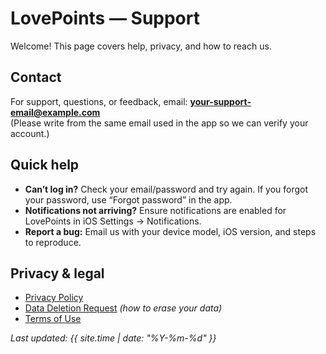 # LovePoints — Support

Welcome! This page covers help, privacy, and how to reach us.

## Contact
For support, questions, or feedback, email: **[your-support-email@example.com](mailto:lovepointsapp@hotmail.com)**  
(Please write from the same email used in the app so we can verify your account.)

## Quick help
- **Can’t log in?** Check your email/password and try again. If you forgot your password, use “Forgot password” in the app.
- **Notifications not arriving?** Ensure notifications are enabled for LovePoints in iOS Settings → Notifications.
- **Report a bug:** Email us with your device model, iOS version, and steps to reproduce.

## Privacy & legal
- [Privacy Policy](./privacy.md)
- [Data Deletion Request](./data-deletion.md) *(how to erase your data)*
- [Terms of Use](./terms.md)

_Last updated: {{ site.time | date: "%Y-%m-%d" }}_
